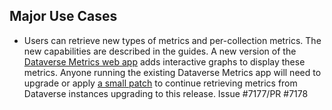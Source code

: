## Major Use Cases

- Users can retrieve new types of metrics and per-collection metrics. The new capabilities are described in the guides. A new version of the [Dataverse Metrics web app](https://github.com/IQSS/dataverse-metrics) adds interactive graphs to display these metrics. Anyone running the existing Dataverse Metrics app will need to upgrade or apply [a small patch](https://github.com/IQSS/dataverse-metrics/pull/60) to continue retrieving metrics from Dataverse instances upgrading to this release. Issue #7177/PR #7178